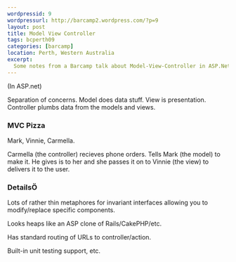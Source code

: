```yaml
---
wordpressid: 9
wordpressurl: http://barcamp2.wordpress.com/?p=9
layout: post
title: Model View Controller
tags: bcperth09
categories: [barcamp]
location: Perth, Western Australia
excerpt: 
  Some notes from a Barcamp talk about Model-View-Controller in ASP.Net.
---
```


(In ASP.net)

Separation of concerns. Model does data stuff. View is presentation. Controller plumbs data from the models and views.

<h3>MVC Pizza</h3>

Mark, Vinnie, Carmella.

Carmella (the controller) recieves phone orders. Tells Mark (the model) to make it. He gives is to her and she passes it on to Vinnie (the view) to delivers it to the user.

<h3>DetailsÖ</h3>

Lots of rather thin metaphores for invariant interfaces allowing you to modify/replace specific components.

Looks heaps like an ASP clone of Rails/CakePHP/etc.

Has standard routing of URLs to controller/action.

Built-in unit testing support, etc.
